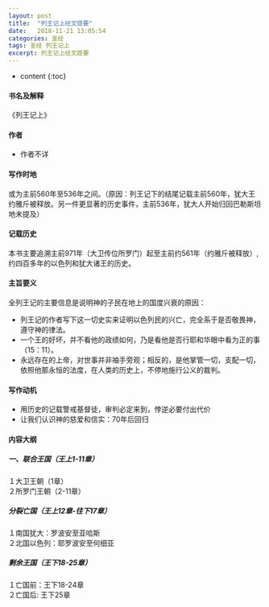 ```yaml
---
layout: post
title:  "列王记上经文提要"
date:   2018-11-21 13:05:54
categories: 圣经
tags: 圣经 列王记上
excerpt: 列王记上经文提要
---
```


* content
{:toc}

#### 书名及解释
《列王记上》

#### 作者
- 作者不详

#### 写作时地
或为主前560年至536年之间。（原因：列王记下的结尾记载主前560年，犹大王约雅斤被释放。另一件更显著的历史事件，主前536年，犹大人开始归回巴勒斯坦地未提及）

#### 记载历史 
本书主要追溯主前971年（大卫传位所罗门）起至主前约561年（约雅斤被释放）,
约四百多年的以色列和犹大诸王的历史。

#### 主旨要义
全列王记的主要信息是说明神的子民在地上的国度兴衰的原因：

- 列王记的作者写下这一切史实来证明以色列民的兴亡，完全系于是否敬畏神，遵守神的律法。
- 一个王的好坏，并不看他的政绩如何，乃是看他是否行耶和华眼中看为正的事（15：11）。
- 永远存在的上帝，对世事并非袖手旁观；相反的，是他掌管一切，支配一切，依照他那永恒的法度，在人类的历史上，不停地施行公义的裁判。

#### 写作动机

- 用历史的记载警戒基督徒，审判必定来到，悖逆必要付出代价
- 让我们认识神的慈爱和信实：70年后回归

#### 内容大纲

##### 一、联合王国（王上1-11章）
１大卫王朝（1章）<br>
２所罗门王朝（2-11章）<br>

##### 分裂亡国（王上12章-往下17章）
１南国犹大：罗波安至亚哈斯<br>
２北国以色列：耶罗波安至何细亚<br>


##### 剩余王国（王下18-25章）
１亡国前：王下18-24章 <br>
２亡国后: 王下25章<br>



